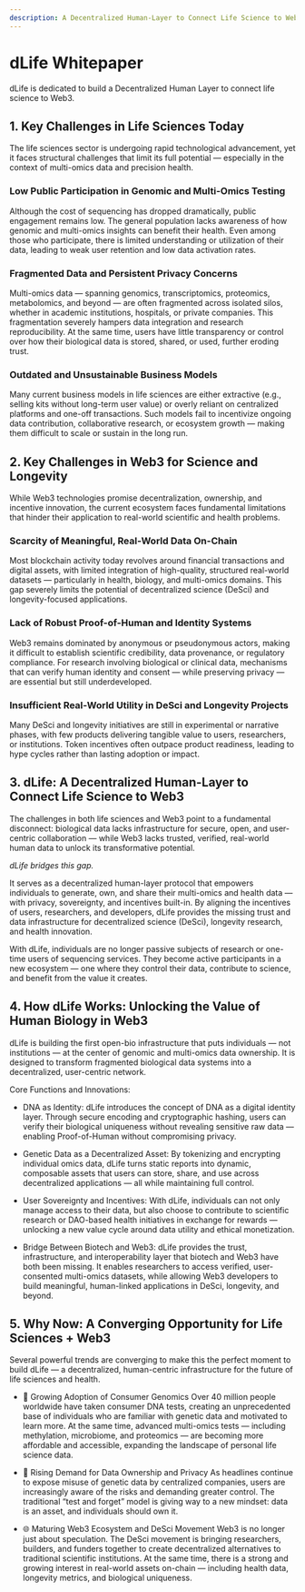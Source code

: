```yaml
---
description: A Decentralized Human-Layer to Connect Life Science to Web3
---
```


# dLife Whitepaper

dLife is dedicated to build a Decentralized Human Layer to connect life science to Web3.

## 1. Key Challenges in Life Sciences Today
The life sciences sector is undergoing rapid technological advancement, yet it faces structural challenges that limit its full potential — especially in the context of multi-omics data and precision health.

### Low Public Participation in Genomic and Multi-Omics Testing
Although the cost of sequencing has dropped dramatically, public engagement remains low. The general population lacks awareness of how genomic and multi-omics insights can benefit their health. Even among those who participate, there is limited understanding or utilization of their data, leading to weak user retention and low data activation rates.

### Fragmented Data and Persistent Privacy Concerns
Multi-omics data — spanning genomics, transcriptomics, proteomics, metabolomics, and beyond — are often fragmented across isolated silos, whether in academic institutions, hospitals, or private companies. This fragmentation severely hampers data integration and research reproducibility. At the same time, users have little transparency or control over how their biological data is stored, shared, or used, further eroding trust.

### Outdated and Unsustainable Business Models
Many current business models in life sciences are either extractive (e.g., selling kits without long-term user value) or overly reliant on centralized platforms and one-off transactions. Such models fail to incentivize ongoing data contribution, collaborative research, or ecosystem growth — making them difficult to scale or sustain in the long run.

## 2. Key Challenges in Web3 for Science and Longevity
While Web3 technologies promise decentralization, ownership, and incentive innovation, the current ecosystem faces fundamental limitations that hinder their application to real-world scientific and health problems.

### Scarcity of Meaningful, Real-World Data On-Chain
Most blockchain activity today revolves around financial transactions and digital assets, with limited integration of high-quality, structured real-world datasets — particularly in health, biology, and multi-omics domains. This gap severely limits the potential of decentralized science (DeSci) and longevity-focused applications.

### Lack of Robust Proof-of-Human and Identity Systems
Web3 remains dominated by anonymous or pseudonymous actors, making it difficult to establish scientific credibility, data provenance, or regulatory compliance. For research involving biological or clinical data, mechanisms that can verify human identity and consent — while preserving privacy — are essential but still underdeveloped.

### Insufficient Real-World Utility in DeSci and Longevity Projects
Many DeSci and longevity initiatives are still in experimental or narrative phases, with few products delivering tangible value to users, researchers, or institutions. Token incentives often outpace product readiness, leading to hype cycles rather than lasting adoption or impact.

## 3. dLife: A Decentralized Human-Layer to Connect Life Science to Web3

The challenges in both life sciences and Web3 point to a fundamental disconnect: biological data lacks infrastructure for secure, open, and user-centric collaboration — while Web3 lacks trusted, verified, real-world human data to unlock its transformative potential.

*dLife bridges this gap.*

It serves as a decentralized human-layer protocol that empowers individuals to generate, own, and share their multi-omics and health data — with privacy, sovereignty, and incentives built-in. By aligning the incentives of users, researchers, and developers, dLife provides the missing trust and data infrastructure for decentralized science (DeSci), longevity research, and health innovation.

With dLife, individuals are no longer passive subjects of research or one-time users of sequencing services. They become active participants in a new ecosystem — one where they control their data, contribute to science, and benefit from the value it creates.

## 4. How dLife Works: Unlocking the Value of Human Biology in Web3
dLife is building the first open-bio infrastructure that puts individuals — not institutions — at the center of genomic and multi-omics data ownership. It is designed to transform fragmented biological data systems into a decentralized, user-centric network.

Core Functions and Innovations:
* DNA as Identity:
dLife introduces the concept of DNA as a digital identity layer. Through secure encoding and cryptographic hashing, users can verify their biological uniqueness without revealing sensitive raw data — enabling Proof-of-Human without compromising privacy.

* Genetic Data as a Decentralized Asset:
By tokenizing and encrypting individual omics data, dLife turns static reports into dynamic, composable assets that users can store, share, and use across decentralized applications — all while maintaining full control.

* User Sovereignty and Incentives:
With dLife, individuals can not only manage access to their data, but also choose to contribute to scientific research or DAO-based health initiatives in exchange for rewards — unlocking a new value cycle around data utility and ethical monetization.

* Bridge Between Biotech and Web3:
dLife provides the trust, infrastructure, and interoperability layer that biotech and Web3 have both been missing. It enables researchers to access verified, user-consented multi-omics datasets, while allowing Web3 developers to build meaningful, human-linked applications in DeSci, longevity, and beyond.

## 5. Why Now: A Converging Opportunity for Life Sciences + Web3
Several powerful trends are converging to make this the perfect moment to build dLife — a decentralized, human-centric infrastructure for the future of life sciences and health.

* 🔬 Growing Adoption of Consumer Genomics
Over 40 million people worldwide have taken consumer DNA tests, creating an unprecedented base of individuals who are familiar with genetic data and motivated to learn more. At the same time, advanced multi-omics tests — including methylation, microbiome, and proteomics — are becoming more affordable and accessible, expanding the landscape of personal life science data.

* 🔐 Rising Demand for Data Ownership and Privacy
As headlines continue to expose misuse of genetic data by centralized companies, users are increasingly aware of the risks and demanding greater control. The traditional “test and forget” model is giving way to a new mindset: data is an asset, and individuals should own it.

* 🌐 Maturing Web3 Ecosystem and DeSci Movement
Web3 is no longer just about speculation. The DeSci movement is bringing researchers, builders, and funders together to create decentralized alternatives to traditional scientific institutions. At the same time, there is a strong and growing interest in real-world assets on-chain — including health data, longevity metrics, and biological uniqueness.
